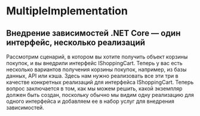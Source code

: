 # MultipleImplementation
## Внедрение зависимостей .NET Core — один интерфейс, несколько реализаций
Рассмотрим сценарий, в котором вы хотите получить объект корзины покупок, и вы внедрили интерфейс IShoppingCart. Теперь у вас есть несколько вариантов получения корзины покупок, например, из базы данных, API или кэша. Здесь нам нужно реализовать все эти три в качестве конкретных реализаций для интерфейса IShoppingCart. Теперь вопрос заключается в том, как мы можем решить, какой экземпляр должен быть создан, поскольку обычно мы видим одну реализацию для одного интерфейса и добавляем ее в набор услуг для внедрения зависимостей. 
